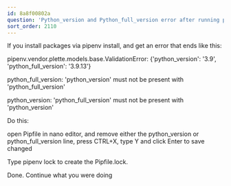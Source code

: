 ```yaml
---
id: 8a8f00802a
question: 'Python_version and Python_full_version error after running pipenv install:'
sort_order: 2110
---
```


If you install packages via pipenv install, and get an error that ends like this:

pipenv.vendor.plette.models.base.ValidationError: {'python_version': '3.9', 'python_full_version': '3.9.13'}

python_full_version: 'python_version' must not be present with 'python_full_version'

python_version: 'python_full_version' must not be present with 'python_version'

Do this:

open Pipfile in nano editor, and remove either the python_version or python_full_version line, press CTRL+X, type Y and click Enter to save changed

Type pipenv lock to create the Pipfile.lock.

Done. Continue what you were doing

